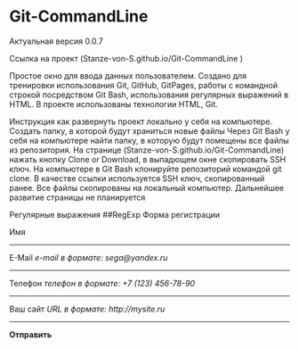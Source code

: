 # Git-CommandLine

Актуальная версия 0.0.7

Ссылка на проект (Stanze-von-S.github.io/Git-CommandLine )

Простое окно для ввода данных пользователем. Создано для тренировки использования Git, GitHub, GitPages, работы с командной строкой посредством Git Bash, использования регулярных выражений в HTML.
В проекте использованы технологии HTML, Git.

Инструкция как развернуть проект локально у себя на компьютере.
Создать папку, в которой будут храниться новые файлы
Через Git Bash у себя на компьютере найти папку, в которую будут помещены все файлы из репозитория.
На странице (Stanze-von-S.github.io/Git-CommandLine) нажать кнопку Clone or Download, в выпадющем окне скопировать SSH ключ.
На компьютере в Git Bash клонируйте репозиторий командой git clone. В качестве ссылки используется SSH ключ, скопированный ранее.
Все файлы скопированы на локальный компьютер.
Дальнейшее развитие страницы не планируется



Регулярные выражения
##RegExp
Форма регистрации

Имя
____________________________________________
E-Mail
_e-mail в формате: sega@yandex.ru_
_____________________________________________
Телефон
_телефон в формате: +7 (123) 456-78-90_
_____________________________________________
Ваш сайт
_URL в формате: http://mysite.ru_
______________________________________________
**Отправить**
